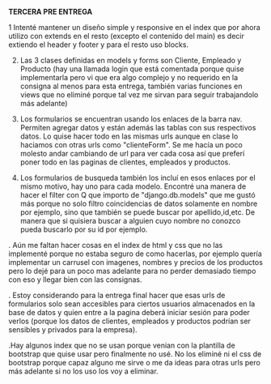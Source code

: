 **TERCERA PRE ENTREGA**

1 Intenté mantener un diseño simple y responsive en el index que por ahora utilizo con extends en el resto (excepto el contenido del main) es decir extiendo el header y footer y para el resto uso blocks.


2. Las 3 clases definidas en models y forms son Cliente, Empleado y Producto (hay una llamada login que está comentada porque quise implementarla pero vi que era algo complejo y no requerido en la consigna al menos para
esta entrega, también varias funciones en views que no eliminé porque tal vez me sirvan para seguir trabajandolo más adelante)


3. Los formularios se encuentran usando los enlaces de la barra nav. Permiten agregar datos y están además las tablas con sus respectivos datos. Lo quise hacer todo en las mismas urls aunque en clase
lo haciamos con otras urls como "clienteForm". Se me hacía un poco molesto andar cambiando de url para ver cada cosa así que preferí poner todo en las paginas de clientes, empleados y productos.


4. Los formularios de busqueda también los incluí en esos enlaces por el mismo motivo, hay uno para cada modelo. Encontré una manera de hacer el filter con Q que importo de "django.db.models" que me gustó más porque no solo
filtro coincidencias de datos solamente en nombre por ejemplo, sino que también se puede buscar por apellido,id,etc. De manera que si quisiera buscar a alguien cuyo nombre no conozco pueda buscarlo por su id por ejemplo.


. Aún me faltan hacer cosas en el index de html y css que no las implementé porque no estaba seguro de como hacerlas, por ejemplo quería implementar un carrusel con imagenes, nombres y precios de los productos pero lo dejé
para un poco mas adelante para no perder demasiado tiempo con eso y llegar bien con las consignas.

. Estoy considerando para la entrega final hacer que esas urls de formularios solo sean accesibles para ciertos usuarios almacenados en la base de datos y quien entre a la pagina deberá iniciar sesión para poder verlos
  (porque los datos de clientes, empleados y productos podrían ser sensibles y privados para la empresa).

  .Hay algunos index que no se usan porque venian con la plantilla de bootstrap que quise usar pero finalmente no usé. No los eliminé ni el css de bootstrap porque capaz alguno me sirve o me da ideas para otras urls
  pero más adelante si no los uso los voy a eliminar.
